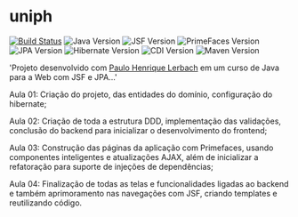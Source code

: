 # uniph

[![Build Status](https://travis-ci.org/DanSilva41/uniph.svg?branch=%232-create-repositories)](https://travis-ci.org/DanSilva41/uniph)
![Java Version](https://img.shields.io/badge/Java-1.8-red.svg)
![JSF Version](https://img.shields.io/badge/JSF-2.2.9-blue.svg)
![PrimeFaces Version](https://img.shields.io/badge/PrimeFaces-6.1-blue.svg)
![JPA Version](https://img.shields.io/badge/JPA-2.1-orange.svg)
![Hibernate Version](https://img.shields.io/badge/Hibernate-5.1.0--Final-orange.svg)
![CDI Version](https://img.shields.io/badge/CDI-2.0-4286f4.svg)
![Maven Version](https://img.shields.io/badge/Maven-3.3-7036ed.svg)


'Projeto desenvolvido com [Paulo Henrique Lerbach](https://www.linkedin.com/in/palerique/) em um curso de Java para a Web com JSF e JPA...'

Aula 01: Criação do projeto, das entidades do domínio, configuração do hibernate;

Aula 02: Criação de toda a estrutura DDD, implementação das validações, conclusão do backend para inicializar o desenvolvimento do frontend;

Aula 03: Construção das páginas da aplicação com Primefaces, usando componentes inteligentes e atualizações AJAX, além de inicializar a refatoração para suporte de injeções de dependências;

Aula 04: Finalização de todas as telas e funcionalidades ligadas ao backend e também aprimoramento nas navegações com JSF, criando templates e reutilizando código.
